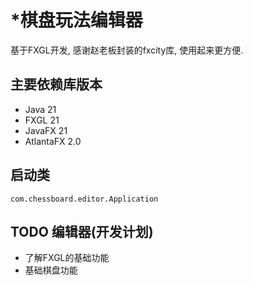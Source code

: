 # *棋盘玩法编辑器

基于FXGL开发, 感谢赵老板封装的fxcity库, 使用起来更方便.

## 主要依赖库版本
* Java 21
* FXGL 21
* JavaFX 21
* AtlantaFX 2.0

## 启动类
```text
com.chessboard.editor.Application
```

## TODO 编辑器(开发计划)

* 了解FXGL的基础功能
* 基础棋盘功能

